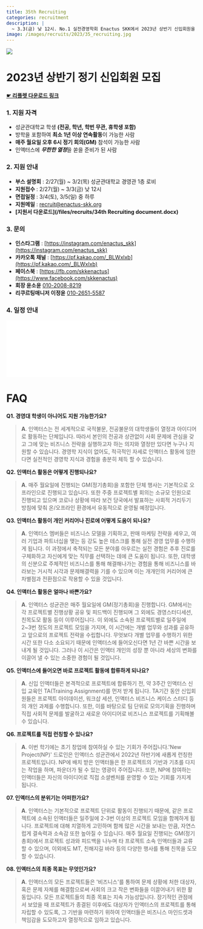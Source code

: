 ```yaml
---
title: 35th Recruiting
categories: recruitment
description: |
  ~ 3.3(금) 낮 12시. No.1 실전경영학회 Enactus SKK에서 2023년 상반기 신입회원을 모집하고 있습니다.
image: /images/recruits/2023/35_recruiting.jpg
---
```


![](/images/recruits/2023/35_recruiting.jpg)

# 2023년 상반기 정기 신입회원 모집

**[☛ 리플렛 다운로드 링크](/files/recruits/35th_recruiting_leaflet.pdf)**

### 1. 지원 자격

+ 성균관대학교 학생 **(전공, 학년, 학번 무관, 휴학생 포함)**
+ 방학을 포함하여 **최소 1년 이상 연속활동**이 가능한 사람
+ **매주 월요일 오후 6시 정기 회의(GM)** 참석이 가능한 사람
+ 인액터스에 ***무한한 열정***을 쏟을 준비가 된 사람

### 2. 지원 안내

+ **부스 설명회** : 2/27(월) ~ 3/2(목) 성균관대학교 경영관 1층 로비
+ **지원접수** : 2/27(월) ~ 3/3(금) 낮 12시
+ **면접일정** : 3/4(토), 3/5(일) 중 하루
+ **지원메일** : [recruit@enactus-skk.org](mailto:recruit@enactus-skk.org)
+ **[지원서 다운로드](/files/recruits/34th Recruiting document.docx)**

### 3. 문의

+ **인스타그램** : [https://instagram.com/enactus_skk](https://instagram.com/enactus_skk)
+ **카카오톡 채널** : [https://pf.kakao.com/_BLWxlxb](https://pf.kakao.com/_BLWxlxb)
+ **페이스북** : [https://fb.com/skkenactus](https://www.facebook.com/skkenactus)
+ **회장 윤소윤** [010-2008-8219](tel:010-5891-5833)
+ **리쿠르팅매니저 이정윤** [010-2651-5587](tel:010-8945-4784)


### 4. 일정 안내

![](/files/recruits/35th_recruiting_timeline.pdf)

 

# FAQ

**Q1. 경영대 학생이 아니어도 지원 가능한가요?**
>**A**. 인액터스는 전 세계적으로 국적불문, 전공불문의 대학생들이 열정과 아이디어로 활동하는 단체입니다. 따라서 본인의 전공과 상관없이 사회 문제에 관심을 갖고 그에 맞는 비즈니스 전략을 실행하고자 하는 의지와 열정만 있다면 누구나 지원할 수 있습니다. 경영학 지식이 없어도, 적극적인 자세로 인액터스 활동에 임한다면 실전적인 경영학 지식과 경험을 충분히 체득 할 수 있습니다.

**Q2. 인액터스 활동은 어떻게 진행되나요?**
>**A**. 매주 월요일에 진행되는 GM(정기총회)을 포함한 단체 행사는 기본적으로 오프라인으로 진행되고 있습니다. 또한 주중 프로젝트별 회의는 소규모 인원으로 진행되고 있으며 코로나 상황에 따라 보건 당국에서 발표하는 사회적 거리두기 방침에 맞춰 온/오프라인 환경에서 유동적으로 운영될 예정입니다.

**Q3. 인액터스 활동이 개인 커리어나 진로에 어떻게 도움이 되나요?**
>**A**. 인액터스 멤버들은 비즈니스 모델을 기획하고, 판매 마케팅 전략을 세우고, 여러 기업과 파트너십을 맺는 등 강도 높은 테스크를 통해 실전 경영 업무를 수행하게 됩니다. 이 과정에서 축적되는 모든 분야를 아우르는 실전 경험은 추후 진로를 구체화하고 자신에게 맞는 직무를 선택하는 데에 큰 도움이 됩니다. 또한, 대학생의 신분으로 주체적인 비즈니스를 통해 해결해나가는 경험을 통해 비즈니스를 바라보는 거시적 시각과 문제해결력을 기를 수 있으며 이는 개개인의 커리어에 큰 차별점과 전환점으로 작용할 수 있을 것입니다.

**Q4. 인액터스 활동은 얼마나 바쁜가요?**
>**A**. 인액터스 성균관은 매주 월요일에 GM(정기총회)을 진행합니다. GM에서는 각 프로젝트별 진행상황 공유 및 피드백이 진행되며 그 외에도 경영스터디세션, 친목도모 활동 등이 이루어집니다. 이 외에도 소속된 프로젝트별로 일주일에 2~3번 정도의 프로젝트 모임을 가지며, 이 시간에는 개별 업무와 성과를 공유하고 앞으로의 프로젝트 전략을 수립합니다. 무엇보다 개별 업무를 수행하기 위한 시간 또한 다소 소요되기 때문에 인액터스에 들어오신다면 1년 간 바쁜 시간을 보내게 될 것입니다. 그러나 이 시간은 인액터 개인의 성장 뿐 아니라 세상의 변화를 이끌어 낼 수 있는 소중한 경험이 될 것입니다.  

**Q5. 인액터스에 들어오면 바로 프로젝트 활동에 합류하게 되나요?**
>**A**. 신입 인액터들은 본격적으로 프로젝트에 합류하기 전, 약 3주간 인액터스 신입 교육인 TA(Training Assignment)를 먼저 받게 됩니다. TA기간 동안 신입회원들은 프로젝트 아이데이션, 워크샵 세션, 인액터스 비즈니스 케이스 스터디 등의 개인 과제를 수행합니다. 또한, 이를 바탕으로 팀 단위로 모의기획을 진행하며 직접 사회적 문제를 발굴하고 새로운 아이디어로 비즈니스 프로젝트를 기획해볼 수 있습니다.

**Q6. 프로젝트를 직접 런칭할 수 있나요?**
>**A**. 이번 학기에는 초기 창업에 참여하실 수 있는 기회가 주어집니다.'New Project(NP)' 드로인은 인액터스 성균관에서 2022년 하반기에 새롭게 런칭한 프로젝트입니다. NP에 배치 받은 인액터들은 한 프로젝트의 기반과 기초를 다지는 작업을 하며, 파운더가 될 수 있는 영광이 주어집니다. 또한, NP에 참여하는 인액터들은 자신의 아이디어로 직접 소셜벤처를 운영할 수 있는 기회를 가지게 됩니다.

**07. 인액터스의 분위기는 어떠한가요?**
>**A**. 인액터스는 기본적으로 프로젝트 단위로 활동이 진행되기 때문에, 같은 프로젝트에 소속된 인액터들은 일주일에 2-3번 이상의 프로젝트 모임을 함께하게 됩니다. 프로젝트에 대해 치열하게 고민하며 함께 많은 시간을 보내는 만큼, 자연스럽게 결속력과 소속감 또한 높아질 수 있습니다. 매주 월요일 진행되는 GM(정기총회)에서 프로젝트 성과와 피드백을 나누며 타 프로젝트 소속 인액터들과 교류할 수 있으며, 이외에도 MT, 친해지길 바라 등의 다양한 행사를 통해 친목을 도모할 수 있습니다.

**08. 인액터스의 최종 목표는 무엇인가요?**
>**A**. 인액터스의 모든 프로젝트들은 '비즈니스'를 통하여 문제 상황에 처한 대상자, 혹은 문제 자체를 해결함으로써 사회의 크고 작은 변화들을 이끌어내기 위한 활동입니다. 모든 프로젝트들의 최종 목표는 지속 가능성입니다. 장기적인 관점에서 보았을 때 프로젝트가 종결된 이후에도 대상자가 인액터스의 프로젝트를 통해 자립할 수 있도록, 그 기반을 마련하기 위하여 인액터들은 비즈니스 마인드셋과 책임감을 도모하고자 열정적으로 임하고 있습니다.
